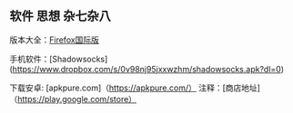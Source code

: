 ##  软件 思想 杂七杂八

 版本大全：[Firefox国际版](www.mozilla.org/en-US/firefox/all/)
  
 手机软件：[Shadowsocks] (https://www.dropbox.com/s/0v98nj95jxxwzhm/shadowsocks.apk?dl=0)

 下载安卓: [apkpure.com]（https://apkpure.com/） 
 注释：[商店地址]（https://play.google.com/store）
